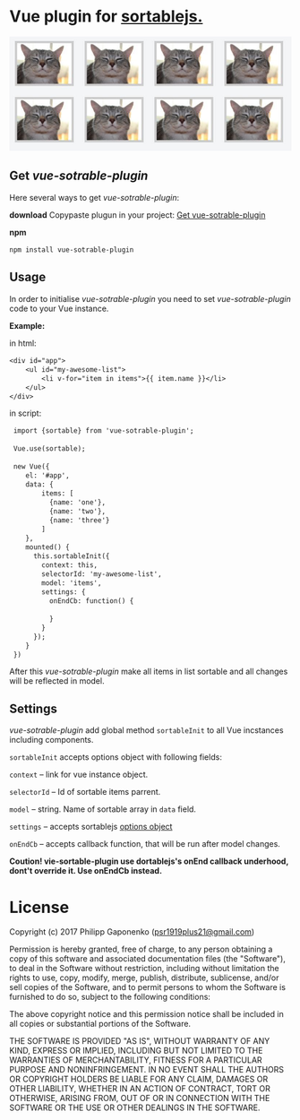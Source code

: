 # Vue plugin for [sortablejs.](https://github.com/RubaXa/Sortable)

![Image of vue-sotable-plugin](https://raw.githubusercontent.com/psr1919plus21/vue-sortable-plugin/master/vue-sotrable-plugin.jpg)

Get *vue-sotrable-plugin*
----------

Here several ways to get *vue-sotrable-plugin*:

**download**
Copypaste plugun in your project:
[Get vue-sotrable-plugin](https://raw.githubusercontent.com/psr1919plus21/vue-sotrable-plugin/master/index.js)

**npm**

    npm install vue-sotrable-plugin


Usage
---------
In order to initialise *vue-sotrable-plugin*  you need to set *vue-sotrable-plugin* code to your Vue instance.

**Example:**

in html:

    <div id="app">
    	<ul id="my-awesome-list">
    	    <li v-for="item in items">{{ item.name }}</li>
    	</ul>
    </div>


in script:

     import {sortable} from 'vue-sotrable-plugin';

     Vue.use(sortable);

     new Vue({
        el: '#app',
        data: {
            items: [
              {name: 'one'},
              {name: 'two'},
              {name: 'three'}
            ]
        },
        mounted() {
          this.sortableInit({
            context: this,
            selectorId: 'my-awesome-list',
            model: 'items',
            settings: {
              onEndCb: function() {

              }
            }
          });
        }
     })


After this *vue-sotrable-plugin* make all items in list sortable and all changes will be reflected in model.

Settings
---------

*vue-sotrable-plugin* add global method `sortableInit` to all Vue incstances including components.

`sortableInit` accepts options object with following fields:

`context` – link for vue instance object.

`selectorId` – Id of sortable items parrent.

`model` – string. Name of sortable array in `data` field.

`settings` – accepts sortablejs [options object](https://github.com/RubaXa/Sortable#options)

`onEndCb` – accepts callback function, that will be run after model changes.

**Coution! vie-sortable-plugin use dortablejs's onEnd callback underhood, dont't override it. Use onEndCb instead.**


License
=======

Copyright (c) 2017 Philipp Gaponenko (psr1919plus21@gmail.com)

Permission is hereby granted, free of charge, to any person obtaining a copy
of this software and associated documentation files (the "Software"), to deal
in the Software without restriction, including without limitation the rights
to use, copy, modify, merge, publish, distribute, sublicense, and/or sell
copies of the Software, and to permit persons to whom the Software is
furnished to do so, subject to the following conditions:

The above copyright notice and this permission notice shall be included in all
copies or substantial portions of the Software.

THE SOFTWARE IS PROVIDED "AS IS", WITHOUT WARRANTY OF ANY KIND, EXPRESS OR
IMPLIED, INCLUDING BUT NOT LIMITED TO THE WARRANTIES OF MERCHANTABILITY,
FITNESS FOR A PARTICULAR PURPOSE AND NONINFRINGEMENT. IN NO EVENT SHALL THE
AUTHORS OR COPYRIGHT HOLDERS BE LIABLE FOR ANY CLAIM, DAMAGES OR OTHER
LIABILITY, WHETHER IN AN ACTION OF CONTRACT, TORT OR OTHERWISE, ARISING FROM,
OUT OF OR IN CONNECTION WITH THE SOFTWARE OR THE USE OR OTHER DEALINGS IN THE
SOFTWARE.
